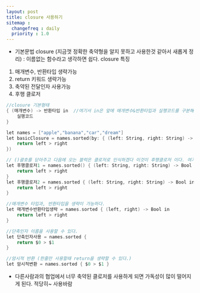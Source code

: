 ```yaml
---
layout: post
title: closure 사용하기
sitemap :
  changefreq : daily
  priority : 1.0
---
```


- 기본문법 closure (지금껏 정확한 축약형을 알지 못하고 사용한것 같아서 새롭게 정리)
: 이름없는 함수라고 생각하면 쉽다.
closure 특징
1. 매개변수, 반환타입 생략가능
2. return 키워드 생략가능
3. 축약된 전달인자 사용가능
4. 후행 클로저

```c
//closure 기본형태
{ (매개변수) -> 반환타입 in  //여기서 in은 앞에 매개변수&반환타입과 실행코드를 구분해주기 위해서 사용 (in 도 생략가능)
    실행코드
}
```

```c
let names = ["apple","banana","car","dream"]
let basicClosure = names.sorted(by: { (left: String, right: String) -> Bool in
    return left > right
})
```

```c
// ()괄호를 닫아주고 다음에 오는 블럭은 클로저로 인식하겠다 이것이 후행클로저 이다. 여기서 ()까지 생략이 가능하다.
let 후행클로저1 = names.sorted() { (left: String, right: String) -> Bool in
    return left > right
}
let 후행클로저2 = names.sorted { (left: String, right: String) -> Bool in
    return left > right
}
```

```c
//매개변수 타입과, 반환타입을 생략이 가능하다.
let 매개변수반환타입생략 = names.sorted { (left, right) -> Bool in
    return left > right
}
```

```c
//단축인자 이름을 사용할 수 있다.
let 단축인자사용 = names.sorted {
    return $0 > $1
}
```

```c
//암시적 반환 (한줄만 사용할때 return을 생략할 수 있다.)
let 암시적변환 = names.sorted { $0 > $1 }
```

* 다른사람과의 협업에서 너무 축약된 클로저를 사용하게 되면 가독성이 많이 떨어지게 된다. 적당히~ 사용바람





